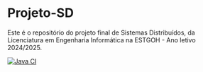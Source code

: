 # Projeto-SD
Este é o repositório do projeto final de Sistemas Distribuídos, da Licenciatura em Engenharia Informática na ESTGOH - Ano letivo 2024/2025.

[![Java CI](https://github.com/ricol03/Projeto-SD/actions/workflows/ant.yml/badge.svg)](https://github.com/ricol03/Projeto-SD/actions/workflows/ant.yml)
